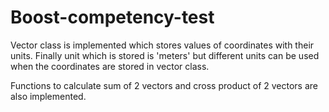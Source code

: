 # Boost-competency-test

Vector class is implemented which stores values of coordinates with their units. Finally unit which is stored is 'meters' but different units can be used when the coordinates are stored in vector class.

Functions to calculate sum of 2 vectors and cross product of 2 vectors are also implemented.
